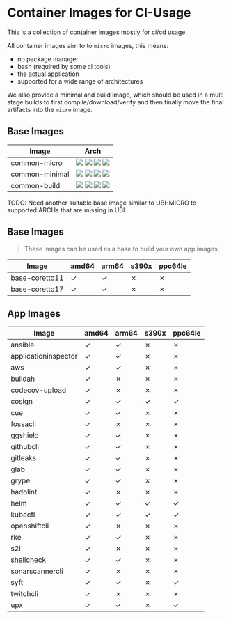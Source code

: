 # Container Images for CI-Usage

This is a collection of container images mostly for ci/cd usage.

All container images aim to to `micro` images, this means:

- no package manager
- bash (required by some ci tools)
- the actual application
- supported for a wide range of architectures

We also provide a minimal and build image, which should be used in a multi stage builds to first compile/download/verify and then finally move the final artifacts into the `micro` image.

## Base Images

| Image          | Arch                                                                                                                                                                                                                                                                                                                                                                                                                                                         |
|----------------|--------------------------------------------------------------------------------------------------------------------------------------------------------------------------------------------------------------------------------------------------------------------------------------------------------------------------------------------------------------------------------------------------------------------------------------------------------------|
| common-micro   | ![](https://img.shields.io/static/v1?style=flat-square&logo=redhat&label=linux/amd64&message=✓&color=success) ![](https://img.shields.io/static/v1?style=flat-square&logo=redhat&label=linux/arm64/v8&message=✓&color=success) ![](https://img.shields.io/static/v1?style=flat-square&logo=redhat&label=linux/s390x&message=✓&color=success) ![](https://img.shields.io/static/v1?style=flat-square&logo=redhat&label=linux/ppc64le&message=✓&color=success) |
| common-minimal | ![](https://img.shields.io/static/v1?style=flat-square&logo=redhat&label=linux/amd64&message=✓&color=success) ![](https://img.shields.io/static/v1?style=flat-square&logo=redhat&label=linux/arm64/v8&message=✓&color=success) ![](https://img.shields.io/static/v1?style=flat-square&logo=redhat&label=linux/s390x&message=✓&color=success) ![](https://img.shields.io/static/v1?style=flat-square&logo=redhat&label=linux/ppc64le&message=✓&color=success) |
| common-build   | ![](https://img.shields.io/static/v1?style=flat-square&logo=redhat&label=linux/amd64&message=✓&color=success) ![](https://img.shields.io/static/v1?style=flat-square&logo=redhat&label=linux/arm64/v8&message=✓&color=success) ![](https://img.shields.io/static/v1?style=flat-square&logo=redhat&label=linux/s390x&message=✓&color=success) ![](https://img.shields.io/static/v1?style=flat-square&logo=redhat&label=linux/ppc64le&message=✓&color=success) |

TODO: Need another suitable base image similar to UBI-MICRO to supported ARCHs that are missing in UBI.

## Base Images

> These images can be used as a base to build your own app images.

| Image          | amd64 | arm64 | s390x | ppc64le |
|----------------|-------|-------|-------|---------|
| base-coretto11 | ✓     | ✓     | ✗     | ✗       |
| base-coretto17 | ✓     | ✓     | ✗     | ✗       |

## App Images

| Image                | amd64 | arm64 | s390x | ppc64le |
|----------------------|-------|-------|-------|---------|
| ansible              | ✓     | ✓     | ✗     | ✗       |
| applicationinspector | ✓     | ✓     | ✗     | ✗       |
| aws                  | ✓     | ✓     | ✗     | ✗       |
| buildah              | ✓     | ✗     | ✗     | ✗       |
| codecov-upload       | ✓     | ✗     | ✗     | ✗       |
| cosign               | ✓     | ✓     | ✓     | ✓       |
| cue                  | ✓     | ✓     | ✗     | ✗       |
| fossacli             | ✓     | ✗     | ✗     | ✗       |
| ggshield             | ✓     | ✓     | ✗     | ✗       |
| githubcli            | ✓     | ✓     | ✗     | ✗       |
| gitleaks             | ✓     | ✓     | ✗     | ✗       |
| glab                 | ✓     | ✓     | ✗     | ✗       |
| grype                | ✓     | ✓     | ✗     | ✗       |
| hadolint             | ✓     | ✗     | ✗     | ✗       |
| helm                 | ✓     | ✓     | ✓     | ✓       |
| kubectl              | ✓     | ✓     | ✓     | ✓       |
| openshiftcli         | ✓     | ✗     | ✗     | ✗       |
| rke                  | ✓     | ✓     | ✗     | ✗       |
| s2i                  | ✓     | ✗     | ✗     | ✗       |
| shellcheck           | ✓     | ✓     | ✗     | ✗       |
| sonarscannercli      | ✓     | ✗     | ✗     | ✗       |
| syft                 | ✓     | ✓     | ✗     | ✓       |
| twitchcli            | ✓     | ✗     | ✗     | ✗       |
| upx                  | ✓     | ✓     | ✗     | ✓       |
